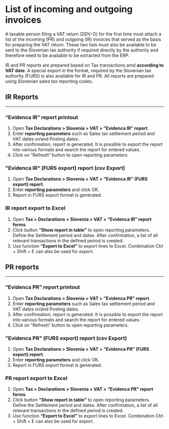 # List of incoming and outgoing invoices

A taxable person filing a VAT return (DDV-O) for the first time must attach a list of the incoming (PR) and outgoing (IR) invoices that served as the basis for preparing the VAT return. These two lists must also be available to be sent to the Slovenian tax authority if required directly by the authority and therefore need to be available to be extracted from the ERP.

IR and PR reports are prepared based on Tax transactions amd **according to VAT date**.  A special export in the format, required by the Slovenian tax authority (FURS) is also available for IR and PR. All reports are prepared using Slovenian sales tax reporting codes.

## IR Reports 
---

### “Evidenca IR” report printout

1. Open **Tax Declarations > Slovenia > VAT > “Evidenca IR” report**.
2. Enter **reporting parameters** such as Sales tax settlement period and VAT dates or/and Posting dates. 
3. After confirmation, report is generated. It is possible to export the report into various formats and search the report for entered values.
4. Click on “Refresh” button to open reporting parameters. 

### "Evidenca IR" (FURS export) report (csv Export) 

1. Open **Tax Declarations > Slovenia > VAT > “Evidenca IR” (FURS export) report**.
2. Enter **reporting parameters** and click OK. 
3. Report in FURS export format is generated.  

### IR report export to Excel

1. Open **Tax > Declarations > Slovenia > VAT > “Evidenca IR” report forms**.
2. Click button **“Show report in table”** to open reporting parameters. Define the Settlement period and dates. After confirmation, a list of all relevant transactions in the defined period is created.  
3. Use function **“Export to Excel”** to export lines to Excel. Combination Ctrl + Shift + E can also be used for export.  

## PR reports 
---

### “Evidenca PR” report printout
1. Open **Tax Declarations > Slovenia > VAT > “Evidenca PR” report**.
2. Enter **reporting parameters** such as Sales tax settlement period and VAT dates or/and Posting dates. 
3. After confirmation, report is generated. It is possible to export the report into various formats and search the report for entered values.
4. Click on “Refresh” button to open reporting parameters. 

### "Evidenca PR" (FURS export) report (csv Export) 
1. Open **Tax Declarations > Slovenia > VAT > “Evidenca PR” (FURS export) report**.
2. Enter **reporting parameters** and click OK. 
3. Report in FURS export format is generated. 

### PR report export to Excel

1. Open **Tax > Declarations > Slovenia > VAT > “Evidenca PR” report forms**.
2. Click button **“Show report in table”** to open reporting parameters. Define the Settlement period and dates. After confirmation, a list of all relevant transactions in the defined period is created.  
3. Use function **“Export to Excel”** to export lines to Excel. Combination Ctrl + Shift + E can also be used for export.  

